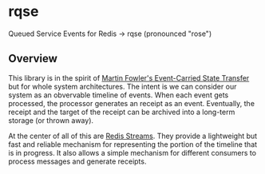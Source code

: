# rqse
Queued Service Events for Redis → rqse (pronounced "rose")

## Overview

This library is in the spirit of [Martin Fowler's Event-Carried State Transfer](https://martinfowler.com/articles/201701-event-driven.html)
but for whole system architectures. The intent is we can consider our system
as an obvervable timeline of events. When each event gets processed, the
processor generates an receipt as an event. Eventually, the receipt and the
target of the receipt can be archived into a long-term storage (or thrown away).

At the center of all of this are [Redis Streams](https://redis.io/docs/manual/data-types/streams/).
They provide a lightweight but fast and reliable mechanism for representing the
portion of the timeline that is in progress. It also allows a simple mechanism
for different consumers to process messages and generate receipts.
